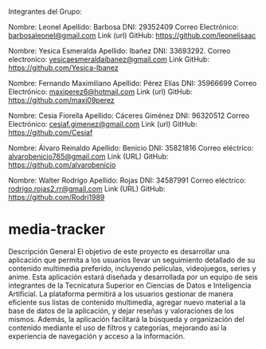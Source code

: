 Integrantes del Grupo:

Nombre: Leonel
Apellido: Barbosa
DNI: 29352409
Correo Electrónico: barbosaleonel@gmail.com
Link (url) GitHub: https://github.com/leonelisaac

Nombre: Yesica Esmeralda 
Apellido: Ibañez
DNI: 33693292.
Correo electronico: yesicaesmeraldaibanez@gmail.com 
Link GitHub:  https://github.com/Yesica-Ibanez 

Nombre: Fernando Maximiliano
Apellido: Pérez Elías 
DNI: 35966699
Correo Electrónico: maxiperez6@hotmail.com
Link (url) GitHub: https://github.com/maxi09perez

Nombre: Cesia Fiorella 
Apellido: Cáceres Giménez 
DNI: 96320512
Correo Electrónico: cesiaf.gimenez@gmail.com
Link (url) GitHub: https://github.com/Cesiaf

Nombre: Álvaro Reinaldo
Apellido: Benicio 
DNI: 35821816
Correo eléctrico: alvarobenicio765@gmail.com
Link (URL) GitHub: https://github.com/alvarobenicio

Nombre: Walter Rodrigo
Apellido: Rojas
DNI: 34587991
Correo eléctrico: rodrigo.rojas2.rr@gmail.com
Link (URL) GitHub: https://github.com/Rodri1989




# media-tracker
Descripción General
El objetivo de este proyecto es desarrollar una aplicación que permita a los usuarios llevar un seguimiento detallado de su contenido multimedia preferido, incluyendo películas, videojuegos, series y anime. Esta aplicación estará diseñada y desarrollada por un equipo de seis integrantes de la Tecnicatura Superior en Ciencias de Datos e Inteligencia Artificial.
La plataforma permitirá a los usuarios gestionar de manera eficiente sus listas de contenido multimedia, agregar nuevo material a la base de datos de la aplicación, y dejar reseñas y valoraciones de los mismos. Además, la aplicación facilitará la búsqueda y organización del contenido mediante el uso de filtros y categorías, mejorando así la experiencia de navegación y acceso a la información.
